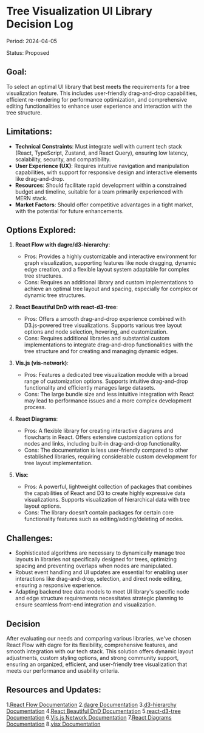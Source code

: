 # Tree Visualization UI Library Decision Log

Period: 2024-04-05

Status: Proposed

## Goal:
To select an optimal UI library that best meets the requirements for a tree visualization feature. This includes user-friendly drag-and-drop capabilities, efficient re-rendering for performance optimization, and comprehensive editing functionalities to enhance user experience and interaction with the tree structure.

## Limitations:
- **Technical Constraints**: Must integrate well with current tech stack (React, TypeScript, Zustand, and React Query), ensuring low latency, scalability, security, and compatibility.
- **User Experience (UX)**: Requires intuitive navigation and manipulation capabilities, with support for responsive design and interactive elements like drag-and-drop.
- **Resources**: Should facilitate rapid development within a constrained budget and timeline, suitable for a team primarily experienced with MERN stack.
- **Market Factors**: Should offer competitive advantages in a tight market, with the potential for future enhancements.

## Options Explored:
1. **React Flow with dagre/d3-hierarchy**:
   - Pros: Provides a highly customizable and interactive environment for graph visualization, supporting features like node dragging, dynamic edge creation, and a flexible layout system adaptable for complex tree structures.
   - Cons: Requires an additional library and custom implementations to achieve an optimal tree layout and spacing, especially for complex or dynamic tree structures.

2. **React Beautiful DnD with react-d3-tree**:
   - Pros: Offers a smooth drag-and-drop experience combined with D3.js-powered tree visualizations. Supports various tree layout options and node selection, hovering, and customization.
   - Cons: Requires additional libraries and substantial custom implementations to integrate drag-and-drop functionalities with the tree structure and for creating and managing dynamic edges.

3. **Vis.js (vis-network)**:
   - Pros: Features a dedicated tree visualization module with a broad range of customization options. Supports intuitive drag-and-drop functionality and efficiently manages large datasets.
   - Cons: The large bundle size and less intuitive integration with React may lead to performance issues and a more complex development process.

4. **React Diagrams**:
   - Pros: A flexible library for creating interactive diagrams and flowcharts in React. Offers extensive customization options for nodes and links, including built-in drag-and-drop functionality.
   - Cons: The documentation is less user-friendly compared to other established libraries, requiring considerable custom development for tree layout implementation.

5. **Visx**:
   - Pros: A powerful, lightweight collection of packages that combines the capabilities of React and D3 to create highly expressive data visualizations. Supports visualization of hierarchical data with tree layout options.
   - Cons: The library doesn’t contain packages for certain core functionality features such as editing/adding/deleting of nodes.

## Challenges:

- Sophisticated algorithms are necessary to dynamically manage tree layouts in libraries not specifically designed for trees, optimizing spacing and preventing overlaps when nodes are manipulated.
- Robust event handling and UI updates are essential for enabling user interactions like drag-and-drop, selection, and direct node editing, ensuring a responsive experience.
- Adapting backend tree data models to meet UI library's specific node and edge structure requirements necessitates strategic planning to ensure seamless front-end integration and visualization.

## Decision
After evaluating our needs and comparing various libraries, we've chosen React Flow with dagre for its flexibility, comprehensive features, and smooth integration with our tech stack. This solution offers dynamic layout adjustments, custom styling options, and strong community support, ensuring an organized, efficient, and user-friendly tree visualization that meets our performance and usability criteria.

## Resources and Updates:
 1.[React Flow Documentation](https://reactflow.dev/api-reference)
 2.[dagre Documentation](https://github.com/dagrejs/dagre/wiki)
 3.[d3-hierarchy Documentation](https://d3js.org/d3-hierarchy)
 4.[React Beautiful DnD Documentation](https://github.com/atlassian/react-beautiful-dnd/tree/ae7bcf326928fea3615dfed092dd4261a3976e0d/docs)
 5.[react-d3-tree Documentation](https://github.com/bkrem/react-d3-tree)
 6.[Vis.js Network Documentation](https://visjs.github.io/vis-network/docs/network/)
 7.[React Diagrams Documentation](https://projectstorm.gitbook.io/react-diagrams)
 8.[visx Documentation](https://airbnb.io/visx/docs)